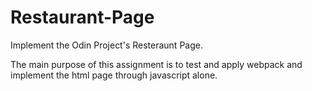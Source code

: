 # Restaurant-Page
Implement the Odin Project's Resteraunt Page.

The main purpose of this assignment is to test and apply webpack and implement the html page through javascript alone.
